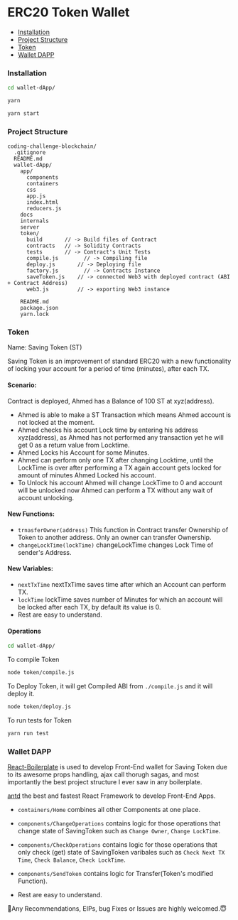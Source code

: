 # ERC20 Token Wallet

- [Installation](#installation)
- [Project Structure](#project-structure)
- [Token](#token)
- [Wallet DAPP](#wallet-dapp)


### Installation
```bash
cd wallet-dApp/
```
```bash
yarn
```
```bash
yarn start
```

### Project Structure

```
coding-challenge-blockchain/
  .gitignore
  README.md
  wallet-dApp/
    app/
      components
      containers
      css 
      app.js
      index.html	
      reducers.js
    docs
    internals
    server
    token/
      build       // -> Build files of Contract
      contracts	  // -> Solidity Contracts
      tests       // -> Contract's Unit Tests
      compile.js	    // -> Compiling file
      deploy.js	      // -> Deploying file
      factory.js	    // -> Contracts Instance
      saveToken.js    // -> connected Web3 with deployed contract (ABI + Contract Address)
      web3.js         // -> exporting Web3 instance
      
    README.md
    package.json
    yarn.lock
```

### Token
Name: Saving Token (ST)

Saving Token is an improvement of standard ERC20 with a new functionality of locking your account for a period of time (minutes), after each TX.

#### Scenario:
Contract is deployed, Ahmed has a Balance of 100 ST at xyz(address).
- Ahmed is able to make a ST Transaction which means Ahmed account is not locked at the moment.
- Ahmed checks his account Lock time by entering his address xyz(address), as Ahmed has not performed any transaction yet he     will get 0 as a return value from Locktime.
- Ahmed Locks his Account for some Minutes.
- Ahmed can perform only one TX after changing Locktime, until the LockTime is over after performing a TX again account gets     locked for amount of minutes Ahmed Locked his account.
- To Unlock his account Ahmed will change LockTime to 0 and account will be unlocked now Ahmed can perform a TX without any     wait of account unlocking.

#### New Functions:

* `trnasferOwner(address)` This function in Contract transfer Ownership of Token to another address. Only an owner can transfer Ownership.
* `changeLockTime(lockTime)` changeLockTime changes Lock Time of sender's Address.

#### New Variables:

* `nextTxTime` nextTxTime saves time after which an Account can perform TX.
* `lockTime` lockTime saves number of Minutes for which an account will be locked after each TX, by default its value is 0.
*  Rest are easy to understand.

#### Operations
```bash
cd wallet-dApp/
```
To compile Token
```bash
node token/compile.js
```
To Deploy Token, it will get Compiled ABI from `./compile.js` and it will deploy it.
```bash
node token/deploy.js
```
To run tests for Token
```bash
yarn run test
```


### Wallet DAPP

[React-Boilerplate](https://github.com/react-boilerplate/react-boilerplate) is used to develop Front-End wallet for Saving Token due to its awesome props handling, ajax call thorugh sagas, and most importantly the best project structure I ever saw in any boilerplate. 

[antd](https://ant.design/) the best and fastest React Framework to develop Front-End Apps.

* `containers/Home` combines all other Components at one place.
* `components/ChangeOperations` contains logic for those operations that change state of SavingToken such as `Change Owner`, `Change LockTime`.
* `components/CheckOperations` contains logic for those operations that only check (get) state of SavingToken varibales such as `Check Next TX Time`, `Check Balance`, `Check LockTime`.
* `components/SendToken` contains logic for Transfer(Token's modified Function).

*  Rest are easy to understand.


👤Any Recommendations, EIPs, bug Fixes or Issues are highly welcomed.😇

